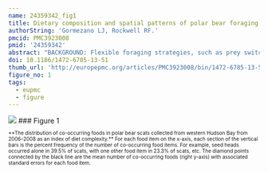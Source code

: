 ```yaml
---
name: 24359342_fig1
title: Dietary composition and spatial patterns of polar bear foraging on land in western Hudson Bay.
authorString: 'Gormezano LJ, Rockwell RF.'
pmcid: PMC3923008
pmid: '24359342'
abstract: "BACKGROUND: Flexible foraging strategies, such as prey switching, omnivory and food mixing, are key to surviving in a labile and changing environment. Polar bears (Ursus maritimus) in western Hudson Bay are versatile predators that use all of these strategies as they seasonally exploit resources across trophic levels. Climate warming is reducing availability of their ice habitat, especially in spring when polar bears gain most of their annual fat reserves by consuming seal pups before coming ashore in summer. How polar bears combine these flexible foraging strategies to obtain and utilize terrestrial food will become increasingly important in compensating for energy deficits from lost seal hunting opportunities. We evaluated patterns in the composition of foods in scat to characterize the foraging behaviors that underpin the diet mixing and omnivory observed in polar bears on land in western Hudson Bay. Specifically, we measured diet richness, proportions of plant and animal foods, patterns in co-occurrence of foods, spatial composition and an index of temporal composition. RESULTS: Scats contained between 1 and 6 foods, with an average of 2.11 (SE = 0.04). Most scats (84.9%) contained at least one type of plant, but animals (35.4% of scats) and both plants and animals occurring together (34.4% of scats) were also common. Certain foods, such as Lyme grass seed heads (Leymus arenarius), berries and marine algae, were consumed in relatively higher proportions, sometimes to the exclusion of others, both where and when they occurred most abundantly. The predominance of localized vegetation in scats suggests little movement among habitat types between feeding sessions. Unlike the case for plants, no spatial patterns were found for animal remains, likely due the animals' more vagile and ubiquitous distribution. CONCLUSIONS: Our results suggest that polar bears are foraging opportunistically in a manner consistent with maximizing intake while minimizing energy expenditure associated with movement. The frequent mixing of plant-based carbohydrate and animal-based protein could suggest use of a strategy that other Ursids employ to maximize weight gain. Further, consuming high rates of certain vegetation and land-based animals that may yield immediate energetic gains could, instead, provide other benefits such as fulfilling vitamin/mineral requirements, diluting toxins and assessing new foods for potential switching."
doi: 10.1186/1472-6785-13-51
thumb_url: 'http://europepmc.org/articles/PMC3923008/bin/1472-6785-13-51-1.gif'
figure_no: 1
tags:
  - eupmc
  - figure
---
```

<img src='http://europepmc.org/articles/PMC3923008/bin/1472-6785-13-51-1.jpg' style='max-height: 300px'>
### Figure 1
<p style='font-size: 10px;'>**The distribution of co-occurring foods in polar bear scats collected from western Hudson Bay from 2006–2008 as an index of diet complexity.** For each food item on the x-axis, each section of the vertical bars is the percent frequency of the number of co-occurring food items. For example, seed heads occurred alone in 39.5% of scats, with one other food item in 23.3% of scats, etc. The diamond points connected by the black line are the mean number of co-occurring foods (right y-axis) with associated standard errors for each food item.</p>